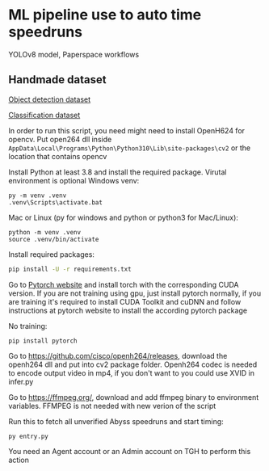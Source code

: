 # ML pipeline use to auto time speedruns
YOLOv8 model, Paperspace workflows
## Handmade dataset
[Object detection dataset](https://universe.roboflow.com/auto-time/autotime)

[Classification dataset](https://universe.roboflow.com/auto-time/auto-time-classify)

In order to run this script, you need might need to install OpenH624 for opencv. Put open264 dll inside 
`AppData\Local\Programs\Python\Python310\Lib\site-packages\cv2` or the location that contains opencv

Install Python at least 3.8 and install the required package. Virutal environment is optional
Windows venv:
```
py -m venv .venv
.venv\Scripts\activate.bat
```
Mac or Linux (py for windows and python or python3 for Mac/Linux):
```
python -m venv .venv
source .venv/bin/activate
```
Install required packages:
```cmd
pip install -U -r requirements.txt
```
Go to [Pytorch website](https://pytorch.org/get-started/locally/) and install torch with the corresponding CUDA version. If you are not training using gpu, just install pytorch normally, if you are training it's required to install CUDA Toolkit and cuDNN and follow instructions at pytorch website to install the according pytorch package

No training:
```
pip install pytorch
```


Go to https://github.com/cisco/openh264/releases, download the openh264 dll and put into cv2 package folder. Openh264 codec is needed to encode output video in mp4, if you don't want to you could use XVID in infer.py

Go to https://ffmpeg.org/, download and add ffmpeg binary to environment variables. FFMPEG is not needed with new verion of the script

Run this to fetch all unverified Abyss speedruns and start timing:
```
py entry.py
```

You need an Agent account or an Admin account on TGH to perform this action
